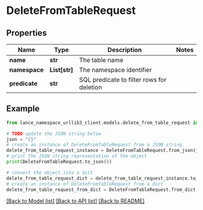 # DeleteFromTableRequest


## Properties

Name | Type | Description | Notes
------------ | ------------- | ------------- | -------------
**name** | **str** | The table name | 
**namespace** | **List[str]** | The namespace identifier | 
**predicate** | **str** | SQL predicate to filter rows for deletion | 

## Example

```python
from lance_namespace_urllib3_client.models.delete_from_table_request import DeleteFromTableRequest

# TODO update the JSON string below
json = "{}"
# create an instance of DeleteFromTableRequest from a JSON string
delete_from_table_request_instance = DeleteFromTableRequest.from_json(json)
# print the JSON string representation of the object
print(DeleteFromTableRequest.to_json())

# convert the object into a dict
delete_from_table_request_dict = delete_from_table_request_instance.to_dict()
# create an instance of DeleteFromTableRequest from a dict
delete_from_table_request_from_dict = DeleteFromTableRequest.from_dict(delete_from_table_request_dict)
```
[[Back to Model list]](../README.md#documentation-for-models) [[Back to API list]](../README.md#documentation-for-api-endpoints) [[Back to README]](../README.md)


